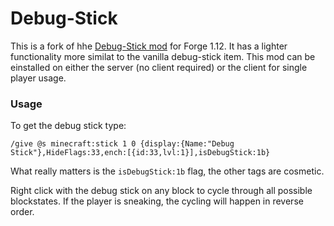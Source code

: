 # Debug-Stick
This is a fork of hhe [Debug-Stick mod](https://github.com/Tfarcenim/Debug-Stick) for Forge 1.12. It has a lighter functionality more similat to the vanilla debug-stick item. This mod can be einstalled on either the server (no client required) or the client for single player usage.

### Usage

To get the debug stick type: 
```
/give @s minecraft:stick 1 0 {display:{Name:"Debug Stick"},HideFlags:33,ench:[{id:33,lvl:1}],isDebugStick:1b}
```
What really matters is the `isDebugStick:1b` flag, the other tags are cosmetic.

Right click with the debug stick on any block to cycle through all possible blockstates. If the player is sneaking, the cycling will happen in reverse order. 
